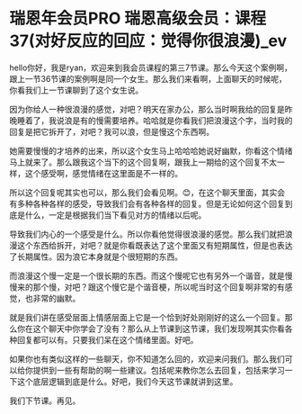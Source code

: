 # 瑞恩年会员PRO 瑞恩高级会员：课程37(对好反应的回应：觉得你很浪漫)_ev

hello你好，我是ryan，欢迎来到我会员课程的第三7节课。那么今天这个案例啊，跟上一节36节课的案例啊是同一个女生。那么我们来看啊，上面聊天的时候呢，你看我们上一节课聊到了这个女生说。

因为你给人一种很浪漫的感觉，对吧？明天在家办公，那么当时啊我给的回复是昨晚睡着了，我说浪是有的慢需要培养。哈哈就是你看我们把浪漫这个字，当时我的回复是把它拆开了，对吧？我可以浪，但是慢这个东西啊。

她需要慢慢的才培养的出来，所以这个女生马上哈哈哈她说好幽默，你看这个情绪马上就来了。那么跟我这个当下的这个回复啊，跟我上一期给的这个回复不太一样，这个感受啊，感觉情绪在这里面是不一样的。

所以这个回复呢其实也可以，那么我们会看见啊。😊，在这个聊天里面，其实会有多种各种各样的感受，导致我们会有各种各样的回复。但是无论如何这个回复到底是什么，一定是根据我们当下看见对方的情绪以后呢。

导致我们内心的一个感受是什么。所以你看他觉得很浪漫的感觉。那么我们就把浪漫这个东西给拆开，对吧？就是你看既表达了这个里面又有短期属性，但是也表达了长期属性。因为浪它本身就是个很短期的东西。

而浪漫这个慢一定是一个很长期的东西。而这个慢呢它也有另外一个谐音，就是慢慢来的那个慢，对吧？跟这个慢它是个谐音梗，所以呢当时这个回复啊非常的有感觉，也非常的幽默。

就是我们讲在感受层面上情感层面上它是一个恰到好处刚刚好的这么一个回复。那么你在这个聊天中你学会了没有？那么从上节课到这节课，我们发现啊其实你看各种回复都可以有。只要我们呆在这个情绪里面。好吧。

如果你也有类似这样的一些聊天，你不知道怎么回的，欢迎来问我们。那么我们可以给你提供到一些有帮助的啊一些建议。包括呢来教你怎么去回复，包括来学习一下这个底层逻辑到底是什么。好吧，我们今天这节课就讲到这里。

我们下节课。再见。